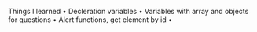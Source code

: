 Things I learned
•	Decleration variables
•	Variables with array and objects for questions
•	Alert functions, get element by id
•	

